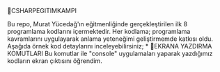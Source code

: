 🔷CSHARPEGITIMKAMPI

Bu repo, Murat Yücedağ'ın eğitmenliğinde gerçekleştirilen ilk 8 programlama kodlarını içermektedir. Her kodlama; programlama kavramlarını uygulayarak anlama yeteneğimi geliştirmemde katkısı oldu. 
Aşağıda örnek kod detaylarını inceleyebilirsiniz;
*
💠EKRANA YAZDIRMA KOMUTLARI
Bu komutlar ile "console" uygulamaları yaparak yazdığımız kodların ekran çıktısını öğrendim.
